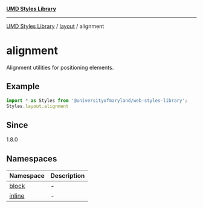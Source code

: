 [**UMD Styles Library**](../../../README.md)

***

[UMD Styles Library](../../../README.md) / [layout](../../README.md) / alignment

# alignment

Alignment utilities for positioning elements.

## Example

```typescript
import * as Styles from '@universityofmaryland/web-styles-library';
Styles.layout.alignment
```

## Since

1.8.0

## Namespaces

| Namespace | Description |
| ------ | ------ |
| [block](namespaces/block/README.md) | - |
| [inline](namespaces/inline/README.md) | - |
